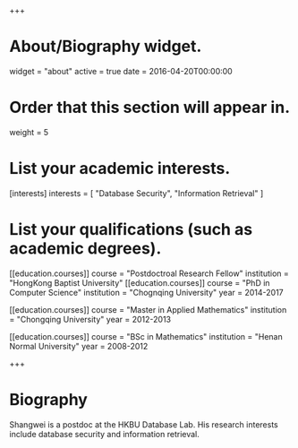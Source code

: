 +++
# About/Biography widget.
widget = "about"
active = true
date = 2016-04-20T00:00:00

# Order that this section will appear in.
weight = 5

# List your academic interests.
[interests]
  interests = [
    "Database Security",
    "Information Retrieval"
  ]

# List your qualifications (such as academic degrees).
[[education.courses]]
  course = "Postdoctroal Research Fellow"
  institution = "HongKong Baptist University"
[[education.courses]]
  course = "PhD in Computer Science"
  institution = "Chognqing University"
  year = 2014-2017

[[education.courses]]
  course = "Master in Applied Mathematics"
  institution = "Chongqing University"
  year = 2012-2013

[[education.courses]]
  course = "BSc in Mathematics"
  institution = "Henan Normal University"
  year = 2008-2012
 
+++

# Biography

Shangwei is a postdoc at the HKBU Database Lab. His research interests include database security and information retrieval.
